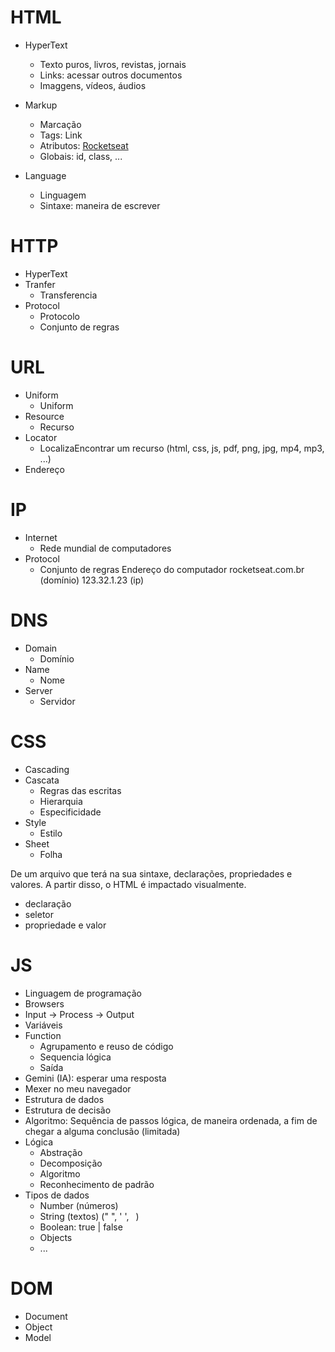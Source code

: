 # HTML
- HyperText
    - Texto puros, livros, revistas, jornais
    - Links: acessar outros documentos
    - Imaggens, vídeos, áudios
- Markup
    - Marcação
    - Tags: <a> Link </a>
    - Atributos: <a href="https://rocketseat.com.br">Rocketseat</a>
    - Globais: id, class, ...

- Language
    - Linguagem
    - Sintaxe: maneira de escrever

# HTTP 
- HyperText
- Tranfer
    - Transferencia
- Protocol
    - Protocolo
    - Conjunto de regras

# URL
- Uniform
    - Uniform
- Resource
    - Recurso
- Locator
    - LocalizaEncontrar um recurso (html, css, js, pdf, png, jpg, mp4, mp3, ...)
- Endereço

# IP
- Internet
    - Rede mundial de computadores
- Protocol
    - Conjunto de regras
Endereço do computador
rocketseat.com.br (domínio)
123.32.1.23 (ip) 

# DNS
- Domain
    - Domínio
- Name
    - Nome
- Server
    - Servidor

# CSS
- Cascading
- Cascata
    - Regras das escritas
    - Hierarquia
    - Especificidade
- Style
    - Estilo
- Sheet
    - Folha
        
De um arquivo que terá na sua sintaxe, declarações, propriedades e valores. A partir disso, o HTML é impactado visualmente.
- declaração
- seletor
- propriedade e valor

# JS
- Linguagem de programação
- Browsers
- Input -> Process -> Output
- Variáveis
- Function
    - Agrupamento e reuso de código
    - Sequencia lógica
    - Saída
- Gemini (IA): esperar uma resposta
- Mexer no meu navegador
- Estrutura de dados
- Estrutura de decisão
- Algoritmo: Sequência de passos lógica, de maneira ordenada, a fim de chegar a alguma conclusão (limitada)
- Lógica
    - Abstração
    - Decomposição
    - Algoritmo
    - Reconhecimento de padrão
- Tipos de dados
    - Number (números)
    - String (textos) (" ", ' ', ` `)
    - Boolean: true | false
    - Objects
    - ...

# DOM
- Document
- Object
- Model        



